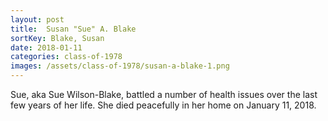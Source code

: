 ```yaml
---
layout: post
title:  Susan "Sue" A. Blake
sortKey: Blake, Susan
date: 2018-01-11
categories: class-of-1978
images: /assets/class-of-1978/susan-a-blake-1.png
---
```

Sue, aka Sue Wilson-Blake, battled a number of health issues over the last few years of her life. She died peacefully in her home on January 11, 2018.
